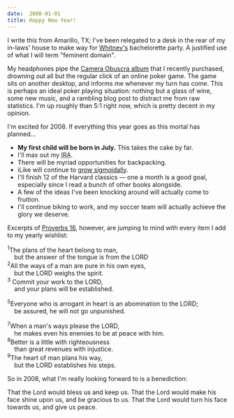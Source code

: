 ```yaml
---
date:  2008-01-01
title: Happy New Year!
---
```

I write this from Amarillo, TX; I've been relegated to a desk in the rear of my in-laws' house to make way for <a href="http://whitabit.blogspot.com/">Whitney's</a> bachelorette party.  A justified use of what I will term "feminent domain".

My headphones pipe the <a href="http://www.emusic.com/album/Camera-Obscura-Let-s-Get-Out-of-This-Country-MP3-Download/10925047.html">Camera Obuscra album</a> that I recently purchased, drowning out all but the regular click of an online poker game.  The game sits on another desktop, and informs me whenever my turn has come.  This is perhaps an ideal poker playing situation: nothing but a glass of wine, some new music, and a rambling blog post to distract me from raw statistics.  I'm up roughly than 5:1 right now, which is pretty decent in my opinion.

I'm excited for 2008.  If everything this year goes as this mortal has planned...

<ul>
  <li><b>My first child will be born in July.</b> This takes the cake by far.</li>
  <li>I'll max out my <acronym title="Individual Retirement Account">IRA</acronym>.</li>
  <li>There will be myriad opportunities for backpacking.</li>
  <li>iLike will continue to <a href="http://radar.oreilly.com/archives/2007/11/sigmoidal_not_exponential.html">grow sigmoidally</a>.</li>
  <li>I'll finish 12 of the Harvard classics &mdash; one a month is a good goal, especially since I read a bunch of other books alongside.</li>
  <li>A few of the ideas I've been knocking around will actually come to fruition.</li>
  <li>I'll continue biking to work, and my soccer team will actually achieve the glory we deserve.</li>
</ul>

Excerpts of <a href="http://www.biblegateway.com/passage/?book_id=24&chapter=16&version=47">Proverbs 16</a>, however, are jumping to mind with every item I add to my yearly wishlist:

<sup>1</sup>The plans of the heart belong to man,<br />
&nbsp;&nbsp;&nbsp;&nbsp;but the answer of the tongue is from the LORD<br />
<sup>2</sup>All the ways of a man are pure in his own eyes,<br />
&nbsp;&nbsp;&nbsp;&nbsp;but the LORD weighs the spirit.<br />
<sup>3</sup> Commit your work to the LORD,<br />
&nbsp;&nbsp;&nbsp;&nbsp;and your plans will be established.

<sup>5</sup>Everyone who is arrogant in heart is an abomination to the LORD;<br />
&nbsp;&nbsp;&nbsp;&nbsp;be assured, he will not go unpunished.

<sup>7</sup>When a man's ways please the LORD,<br />
&nbsp;&nbsp;&nbsp;&nbsp;he makes even his enemies to be at peace with him.<br />
<sup>8</sup>Better is a little with righteousness<br />
&nbsp;&nbsp;&nbsp;&nbsp;than great revenues with injustice.<br />
<sup>9</sup>The heart of man plans his way,<br />
&nbsp;&nbsp;&nbsp;&nbsp;but the LORD establishes his steps.

So in 2008, what I'm really looking forward to is a benediction:

That the Lord would bless us and keep us.  That the Lord would make his face shine upon us, and be gracious to us.  That the Lord would turn his face towards us, and give us peace.

